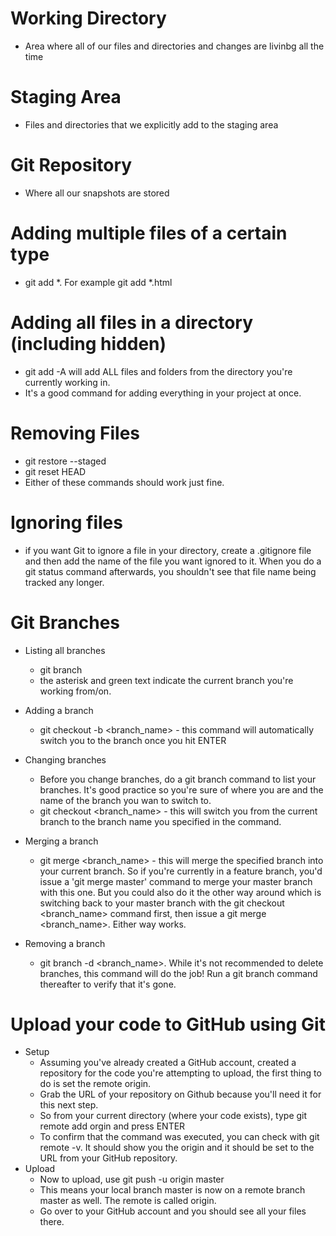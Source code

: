 # Working Directory
- Area where all of our files and directories and changes are livinbg all the time

# Staging Area
- Files and directories that we explicitly add to  the staging area

# Git Repository
- Where all our snapshots are stored

# Adding multiple files of a certain type
- git add *.<file extension>
For example git add *.html

# Adding all files in a directory (including hidden)
- git add -A will add ALL files and folders from the directory you're currently working in.
- It's a good command for adding everything in your project at once.

# Removing Files
- git restore --staged <file>
- git reset HEAD <file>
 - Either of these commands should work just fine. 

# Ignoring files
- if you want Git to ignore a file in your directory, create a .gitignore file and then add the name of the file you want ignored to it. When you do a git status command afterwards, you shouldn't see that file name being tracked any longer.

# Git Branches

- Listing all branches
    - git branch
    - the asterisk and green text indicate the current branch you're working from/on.

- Adding a branch
    - git checkout -b <branch_name> - this command will automatically switch you to the branch once you hit ENTER

- Changing branches
    - Before you change branches, do a git branch command to list your branches. It's good practice so you're sure of where you are and the name of the branch you wan to switch to. 
    - git checkout <branch_name> - this will switch you from the current branch to the branch name you specified in the command.

- Merging a branch
    - git merge <branch_name> - this will merge the specified branch into your current branch. So if you're currently in a feature branch, you'd issue a 'git merge master' command to merge your master branch with this one. But you could also do it the other way around which is switching back to your master branch with the git checkout <branch_name> command first, then issue a git merge <branch_name>. Either way works.

- Removing a branch
    - git branch -d <branch_name>. While it's not recommended to delete branches, this command will do the job!
    Run a git branch command thereafter to verify that it's gone.

# Upload your code to GitHub using Git
- Setup
    - Assuming you've already created a GitHub account, created a repository for the code you're attempting to upload, the first thing to do is set the remote origin.
    - Grab the URL of your repository on Github because you'll need it for this next step.
    - So from your current directory (where your code exists), type git remote add orgin <url> and press ENTER
    - To confirm that the command was executed, you can check with git remote -v. It should show you the origin and it should be set to the  URL from your GitHub repository.
- Upload
    - Now to upload, use git push -u origin master
    - This means your local branch master is now on a remote branch master as well. The remote is called origin.
    - Go over to your GitHub account and you should see all your files there.
